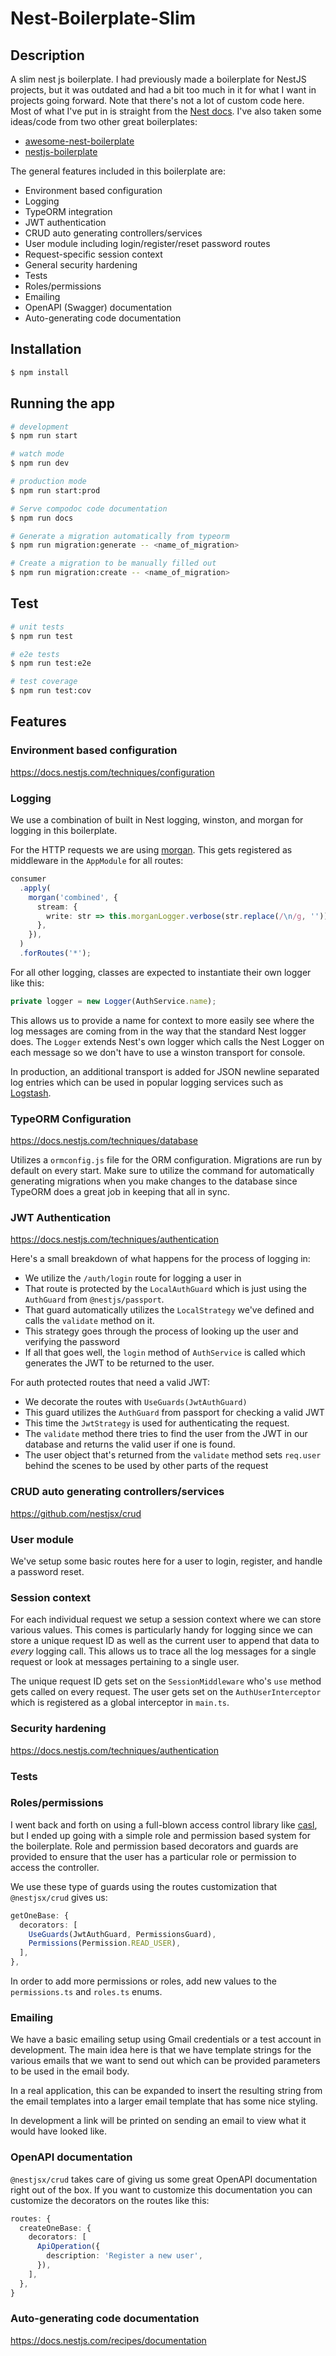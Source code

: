 # Nest-Boilerplate-Slim

## Description

A slim nest js boilerplate. I had previously made a boilerplate for NestJS projects, but it was outdated and had a bit too much in it for what I want in projects going forward. Note that there's not a lot of custom code here. Most of what I've put in is straight from the [Nest docs](https://docs.nestjs.com/). I've also taken some ideas/code from two other great boilerplates:

- [awesome-nest-boilerplate](https://github.com/NarHakobyan/awesome-nest-boilerplate)
- [nestjs-boilerplate](https://github.com/Vivify-Ideas/nestjs-boilerplate/blob/master/package.json)

The general features included in this boilerplate are:

- Environment based configuration
- Logging
- TypeORM integration
- JWT authentication
- CRUD auto generating controllers/services
- User module including login/register/reset password routes
- Request-specific session context
- General security hardening
- Tests
- Roles/permissions
- Emailing
- OpenAPI (Swagger) documentation
- Auto-generating code documentation

## Installation

```bash
$ npm install
```

## Running the app

```bash
# development
$ npm run start

# watch mode
$ npm run dev

# production mode
$ npm run start:prod

# Serve compodoc code documentation
$ npm run docs

# Generate a migration automatically from typeorm
$ npm run migration:generate -- <name_of_migration>

# Create a migration to be manually filled out
$ npm run migration:create -- <name_of_migration>
```

## Test

```bash
# unit tests
$ npm run test

# e2e tests
$ npm run test:e2e

# test coverage
$ npm run test:cov
```

## Features

### Environment based configuration

https://docs.nestjs.com/techniques/configuration

### Logging

We use a combination of built in Nest logging, winston, and morgan for logging in this boilerplate.

For the HTTP requests we are using [morgan](https://github.com/expressjs/morgan). This gets registered as middleware in the `AppModule` for all routes:

```ts
consumer
  .apply(
    morgan('combined', {
      stream: {
        write: str => this.morganLogger.verbose(str.replace(/\n/g, '')),
      },
    }),
  )
  .forRoutes('*');
```

For all other logging, classes are expected to instantiate their own logger like this:

```ts
private logger = new Logger(AuthService.name);
```

This allows us to provide a name for context to more easily see where the log messages are coming from in the way that the standard Nest logger does. The `Logger` extends Nest's own logger which calls the Nest Logger on each message so we don't have to use a winston transport for console.

In production, an additional transport is added for JSON newline separated log entries which can be used in popular logging services such as [Logstash](https://www.elastic.co/logstash).

### TypeORM Configuration

https://docs.nestjs.com/techniques/database

Utilizes a `ormconfig.js` file for the ORM configuration. Migrations are run by default on every start. Make sure to utilize the command for automatically generating migrations when you make changes to the database since TypeORM does a great job in keeping that all in sync.

### JWT Authentication

https://docs.nestjs.com/techniques/authentication

Here's a small breakdown of what happens for the process of logging in:

- We utilize the `/auth/login` route for logging a user in
- That route is protected by the `LocalAuthGuard` which is just using the `AuthGuard` from `@nestjs/passport`.
- That guard automatically utilizes the `LocalStrategy` we've defined and calls the `validate` method on it.
- This strategy goes through the process of looking up the user and verifying the password
- If all that goes well, the `login` method of `AuthService` is called which generates the JWT to be returned to the user.

For auth protected routes that need a valid JWT:

- We decorate the routes with `UseGuards(JwtAuthGuard)`
- This guard utilizes the `AuthGuard` from passport for checking a valid JWT
- This time the `JwtStrategy` is used for authenticating the request.
- The `validate` method there tries to find the user from the JWT in our database and returns the valid user if one is found.
- The user object that's returned from the `validate` method sets `req.user` behind the scenes to be used by other parts of the request

### CRUD auto generating controllers/services

https://github.com/nestjsx/crud

### User module

We've setup some basic routes here for a user to login, register, and handle a password reset.

### Session context

For each individual request we setup a session context where we can store various values. This comes is particularly handy for logging since we can store a unique request ID as well as the current user to append that data to _every_ logging call. This allows us to trace all the log messages for a single request or look at messages pertaining to a single user.

The unique request ID gets set on the `SessionMiddleware` who's `use` method gets called on every request. The user gets set on the `AuthUserInterceptor` which is registered as a global interceptor in `main.ts`.

### Security hardening

https://docs.nestjs.com/techniques/authentication

### Tests

### Roles/permissions

I went back and forth on using a full-blown access control library like [casl](https://github.com/stalniy/casl), but I ended up going with a simple role and permission based system for the boilerplate. Role and permission based decorators and guards are provided to ensure that the user has a particular role or permission to access the controller.

We use these type of guards using the routes customization that `@nestjsx/crud` gives us:

```ts
getOneBase: {
  decorators: [
    UseGuards(JwtAuthGuard, PermissionsGuard),
    Permissions(Permission.READ_USER),
  ],
},
```

In order to add more permissions or roles, add new values to the `permissions.ts` and `roles.ts` enums.

### Emailing

We have a basic emailing setup using Gmail credentials or a test account in development. The main idea here is that we have template strings for the various emails that we want to send out which can be provided parameters to be used in the email body.

In a real application, this can be expanded to insert the resulting string from the email templates into a larger email template that has some nice styling.

In development a link will be printed on sending an email to view what it would have looked like.

### OpenAPI documentation

`@nestjsx/crud` takes care of giving us some great OpenAPI documentation right out of the box. If you want to customize this documentation you can customize the decorators on the routes like this:

```ts
routes: {
  createOneBase: {
    decorators: [
      ApiOperation({
        description: 'Register a new user',
      }),
    ],
  },
}
```

### Auto-generating code documentation

https://docs.nestjs.com/recipes/documentation
